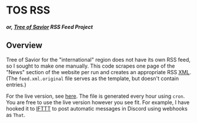 # TOS RSS
#### _or, [Tree of Savior][TOS] RSS Feed Project_

## Overview

Tree of Savior for the "international" region does not have its own RSS feed, so I sought to make one manually. This code scrapes one page of the "News" section of the website per run and creates an appropriate RSS [XML](feed.xml.original). (The `feed.xml.original` file serves as the template, but doesn't contain entries.)

For the live version, see [here](https://dark-nova.me/tos/feed.xml). The file is generated every hour using `cron`. You are free to use the live version however you see fit. For example, I have hooked it to [IFTTT](https://ifttt.com) to post automatic messages in Discord using webhooks as `That`.

[TOS]: https://treeofsavior.com/